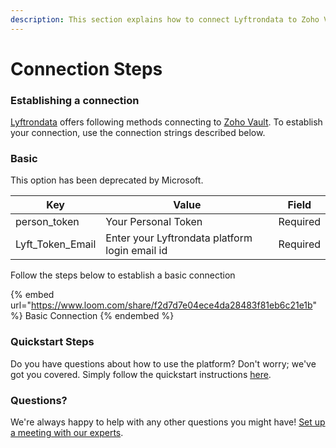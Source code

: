 ```yaml
---
description: This section explains how to connect Lyftrondata to Zoho Vault.
---
```


# Connection Steps

### Establishing a connection

[Lyftrondata](https://www.lyftrondata.com) offers following methods connecting to [Zoho Vault](https://www.lyftrondata.com/integration/business-analytics/zoho-vault/). To establish your connection, use the connection strings described below.

### Basic

This option has been deprecated by Microsoft.

| Key                | Value                                          | Field    |
| ------------------ | ---------------------------------------------- | -------- |
| person\_token      | Your Personal Token                            | Required |
| Lyft\_Token\_Email | Enter your Lyftrondata platform login email id | Required |

Follow the steps below to establish a basic connection

{% embed url="https://www.loom.com/share/f2d7d7e04ece4da28483f81eb6c21e1b" %}
Basic Connection
{% endembed %}

### Quickstart Steps

Do you have questions about how to use the platform? Don't worry; we've got you covered. Simply follow the quickstart instructions [here](README.md).

### Questions? <a href="#questions" id="questions"></a>

We're always happy to help with any other questions you might have! [Set up a meeting with our experts](https://www.lyftrondata.com/book-a-meeting/).
